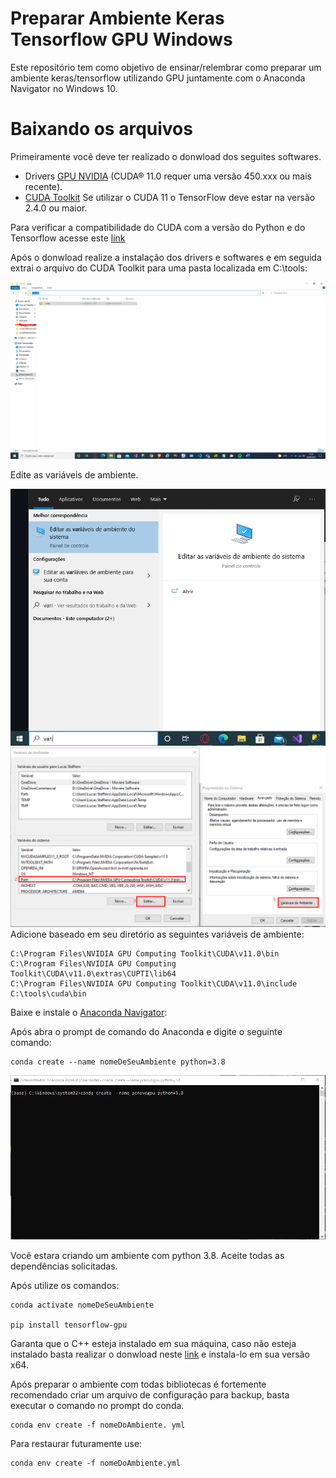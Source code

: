 # Preparar Ambiente Keras Tensorflow GPU Windows
Este repositório tem como objetivo de ensinar/relembrar como preparar um ambiente keras/tensorflow utilizando GPU juntamente com o Anaconda Navigator no Windows 10.


# Baixando os arquivos

Primeiramente você deve ter realizado o donwload dos seguites softwares.

* Drivers  <a href="https://www.nvidia.com/download/index.aspx?lang=en-us">GPU NVIDIA</a> (CUDA® 11.0 requer uma versão 450.xxx ou mais recente).
* <a href="https://developer.nvidia.com/cuda-toolkit-archive">CUDA Toolkit</a> Se utilizar o CUDA 11 o TensorFlow  deve estar na versão 2.4.0 ou maior.

Para verificar a compatibilidade do CUDA com a versão do Python e do Tensorflow acesse este <a href="https://www.tensorflow.org/install/source?hl=pt-br#linux">link</a>

Após o donwload realize a instalação dos drivers e softwares e em seguida extrai o arquivo do CUDA Toolkit para uma pasta localizada em C:\tools:

<img src="https://github.com/LucasSteffens5/Preparar-Ambiente-Keras-Tensorflow-GPU-Windows/blob/main/installCuda.png" >


Edite as variáveis de ambiente. 

<img src="https://github.com/LucasSteffens5/Preparar-Ambiente-Keras-Tensorflow-GPU-Windows/blob/main/variaveisSitema.png" >

<img src="https://github.com/LucasSteffens5/Preparar-Ambiente-Keras-Tensorflow-GPU-Windows/blob/main/variaveisSistemaPath.png" >
Adicione baseado em seu diretório as seguintes variáveis de ambiente:

```
C:\Program Files\NVIDIA GPU Computing Toolkit\CUDA\v11.0\bin
C:\Program Files\NVIDIA GPU Computing Toolkit\CUDA\v11.0\extras\CUPTI\lib64
C:\Program Files\NVIDIA GPU Computing Toolkit\CUDA\v11.0\include
C:\tools\cuda\bin
```

Baixe e instale o  <a href="https://www.anaconda.com/products/individual">Anaconda Navigator</a>:

Após abra o prompt de comando do Anaconda e digite o seguinte comando:
```
conda create --name nomeDeSeuAmbiente python=3.8
```
<img src="https://github.com/LucasSteffens5/Preparar-Ambiente-Keras-Tensorflow-GPU-Windows/blob/main/promptconda.png" >

Você estara criando um ambiente com python 3.8.
Aceite todas as dependências solicitadas.

Após utilize os comandos: 
```
conda activate nomeDeSeuAmbiente

pip install tensorflow-gpu
```
Garanta que o C++ esteja instalado em sua máquina, caso não esteja instalado basta realizar o donwload neste <a href="">link</a> e instala-lo em sua versão x64.

Após preparar o ambiente com todas bibliotecas é fortemente recomendado criar um arquivo de configuração para backup, basta executar o comando no prompt do conda.

```
conda env create -f nomeDoAmbiente. yml
```


Para restaurar futuramente use:
```
conda env create -f nomeDoAmbiente.yml
```
